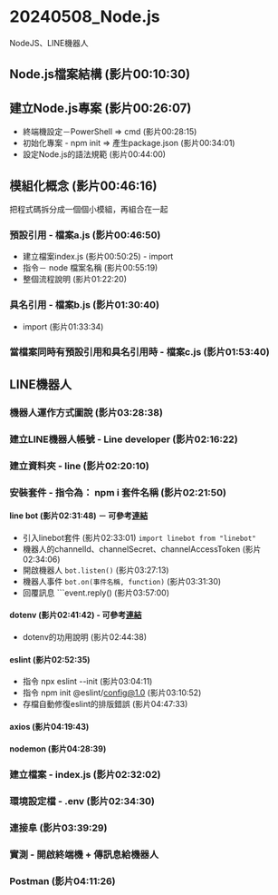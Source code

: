 # 20240508_Node.js
NodeJS、LINE機器人
## Node.js檔案結構 (影片00:10:30)
## 建立Node.js專案 (影片00:26:07)
* 終端機設定－PowerShell => cmd (影片00:28:15)
* 初始化專案 - npm init => 產生package.json (影片00:34:01)
* 設定Node.js的語法規範 (影片00:44:00)

## 模組化概念 (影片00:46:16)
把程式碼拆分成一個個小模組，再組合在一起
### 預設引用 - 檔案a.js (影片00:46:50) 
* 建立檔案index.js (影片00:50:25) - import
* 指令－ node 檔案名稱 (影片00:55:19)
* 整個流程說明 (影片01:22:20)

### 具名引用 - 檔案b.js (影片01:30:40)
* import (影片01:33:34)

### 當檔案同時有預設引用和具名引用時 - 檔案c.js (影片01:53:40)


## LINE機器人
### 機器人運作方式圖說 (影片03:28:38)
### 建立LINE機器人帳號 - Line developer (影片02:16:22)
### 建立資料夾 - line (影片02:20:10)

### 安裝套件 - 指令為： npm i 套件名稱 (影片02:21:50)
#### line bot (影片02:31:48) － 可參考<a href="https://www.npmjs.com/package/linebot">連結</a>
* 引入linebot套件 (影片02:33:01)
  ```import linebot from "linebot"```
* 機器人的channelId、channelSecret、channelAccessToken (影片02:34:06)
* 開啟機器人 ```bot.listen()``` (影片03:27:13)
* 機器人事件 ```bot.on(事件名稱, function)``` (影片03:31:30)
* 回覆訊息 ```event.reply() (影片03:57:00)

#### dotenv (影片02:41:42) - 可參考<a href="https://www.npmjs.com/package/dotenv">連結</a>
* dotenv的功用說明 (影片02:44:38)

#### eslint (影片02:52:35)
* 指令 npx eslint --init (影片03:04:11)
* 指令 npm init @eslint/config@1.0 (影片03:10:52)
* 存檔自動修復eslint的排版錯誤 (影片04:47:33)

#### axios (影片04:19:43)
#### nodemon (影片04:28:39)

### 建立檔案 - index.js (影片02:32:02)
### 環境設定檔 - .env (影片02:34:30)
### 連接阜 (影片03:39:29)
### 實測 - 開啟終端機 + 傳訊息給機器人
### Postman (影片04:11:26)
